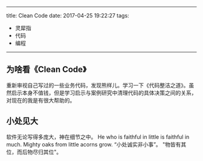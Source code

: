 
---
title: Clean Code 
date: 2017-04-25 19:22:27
tags:

- 灵犀指
- 代码
- 编程
---
## 为啥看《Clean Code》 
重新审视自己写过的一些业务代码，发现熊样儿。学习一下《代码整洁之道》。虽然启示本身不值钱，但是学习启示与案例研究中清理代码的具体决策之间的关系，对现在的我是有很大帮助的。
## 小处见大
软件无论写得多庞大，神在细节之中。
He who is faithful in little is faithful in much.
Mighty oaks from little acorns grow.
“小处诚实非小事”。
"物皆有其位，而后物尽归其位"。


